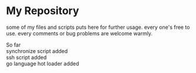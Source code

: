 # My Repository
some of my files and scripts puts here for further usage.
every one's free to use.
every comments or bug problems are welcome warmly.

So far <br/>
synchronize script added <br/>
ssh script added <br/>
go language hot loader added <br/>
